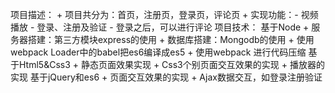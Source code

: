项目描述：
    + 项目共分为：首页，注册页，登录页，评论页
    + 实现功能：- 视频播放
                - 登录、注册及验证
                - 登录之后，可以进行评论
项目技术：
    基于Node
    + 服务器搭建：第三方模块express的使用
    + 数据库搭建：Mongodb的使用
    + 使用webpack Loader中的babel把es6编译成es5
    + 使用webpack 进行代码压缩
    基于Html5&Css3
    + 静态页面效果实现
    + Css3个别页面交互效果的实现
    + 播放器的实现
    基于jQuery和es6
    + 页面交互效果的实现
    + Ajax数据交互，如登录注册验证
